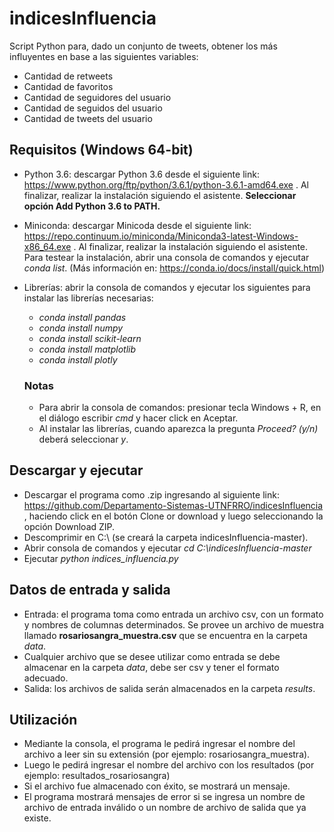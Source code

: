 # indicesInfluencia
Script Python para, dado un conjunto de tweets, obtener los más influyentes en base a las siguientes variables:

- Cantidad de retweets
- Cantidad de favoritos
- Cantidad de seguidores del usuario
- Cantidad de seguidos del usuario
- Cantidad de tweets del usuario

## Requisitos (Windows 64-bit)

- Python 3.6: descargar Python 3.6 desde el siguiente link: https://www.python.org/ftp/python/3.6.1/python-3.6.1-amd64.exe . Al finalizar, realizar la instalación siguiendo el asistente. **Seleccionar opción Add Python 3.6 to PATH.**
- Miniconda: descargar Minicoda desde el siguiente link: https://repo.continuum.io/miniconda/Miniconda3-latest-Windows-x86_64.exe . Al finalizar, realizar la instalación siguiendo el asistente. Para testear la instalación, abrir una consola de comandos y ejecutar *conda list*. (Más información en: https://conda.io/docs/install/quick.html)
- Librerías: abrir la consola de comandos y ejecutar los siguientes para instalar las librerías necesarias:
  - *conda install pandas*
  - *conda install numpy*
  - *conda install scikit-learn*
  - *conda install matplotlib*
  - *conda install plotly*
  
  ### Notas
  - Para abrir la consola de comandos: presionar tecla Windows + R, en el diálogo escribir *cmd* y hacer click en Aceptar.
  - Al instalar las librerías, cuando aparezca la pregunta *Proceed? (y/n)* deberá seleccionar *y*.
 
 ## Descargar y ejecutar
 
 - Descargar el programa como .zip ingresando al siguiente link: https://github.com/Departamento-Sistemas-UTNFRRO/indicesInfluencia , haciendo click en el botón Clone or download y luego seleccionando la opción Download ZIP.
 - Descomprimir en C:\ (se creará la carpeta indicesInfluencia-master).
 - Abrir consola de comandos y ejecutar *cd C:\indicesInfluencia-master*
 - Ejecutar *python indices_influencia.py*
  
 ## Datos de entrada y salida
 
 - Entrada: el programa toma como entrada un archivo csv, con un formato y nombres de columnas determinados. Se provee un archivo de muestra llamado **rosariosangra_muestra.csv** que se encuentra en la carpeta *data*. 
 - Cualquier archivo que se desee utilizar como entrada se debe almacenar en la carpeta *data*, debe ser csv y tener el formato adecuado.
 - Salida: los archivos de salida serán almacenados en la carpeta *results*.
 
 ## Utilización
 
 - Mediante la consola, el programa le pedirá ingresar el nombre del archivo a leer sin su extensión (por ejemplo: rosariosangra_muestra).
 - Luego le pedirá ingresar el nombre del archivo con los resultados (por ejemplo: resultados_rosariosangra)
 - Si el archivo fue almacenado con éxito, se mostrará un mensaje.  
 - El programa mostrará mensajes de error si se ingresa un nombre de archivo de entrada inválido o un nombre de archivo de salida que ya existe.



